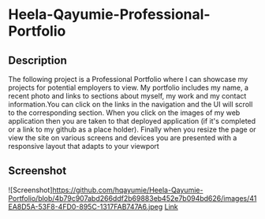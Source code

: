 # Heela-Qayumie-Professional-Portfolio
## Description

The following project is a Professional Portfolio where I can showcase my projects for potential employers to view. My portfolio includes my name, a recent photo and links to sections about myself, my work and my contact information.You can click on the links in the navigation and the UI will scroll to the corresponding section. When you click on the images of my web application then you are taken to that deployed application (if it's completed or a link to my github as a place holder). Finally when you resize the page or view the site on various screens and devices you are presented with a responsive layout that adapts to your viewport

## Screenshot


![Screenshot]https://github.com/hqayumie/Heela-Qayumie-Portfolio/blob/4b79c907abd266ddf2b69883eb452e7b094bd626/images/41EA8D5A-53F8-4FD0-895C-1317FAB747A6.jpeg
<a href="https://hqayumie.github.io/Heela-Qayumie-Portfolio/" target="_blank">Link

